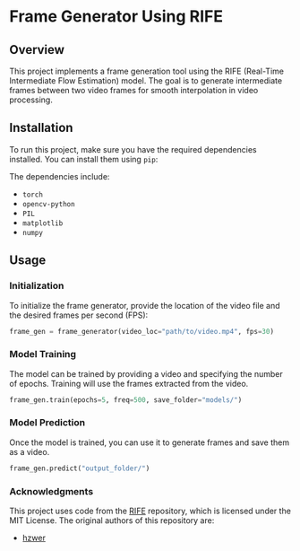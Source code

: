 
# Frame Generator Using RIFE

## Overview

This project implements a frame generation tool using the RIFE (Real-Time Intermediate Flow Estimation) model. The goal is to generate intermediate frames between two video frames for smooth interpolation in video processing.

## Installation

To run this project, make sure you have the required dependencies installed. You can install them using `pip`:

The dependencies include:

- `torch`
- `opencv-python`
- `PIL`
- `matplotlib`
- `numpy`

## Usage

### Initialization

To initialize the frame generator, provide the location of the video file and the desired frames per second (FPS):

```python
frame_gen = frame_generator(video_loc="path/to/video.mp4", fps=30)
```


### Model Training

The model can be trained by providing a video and specifying the number of epochs. Training will use the frames extracted from the video.

```python
frame_gen.train(epochs=5, freq=500, save_folder="models/")
```

### Model Prediction

Once the model is trained, you can use it to generate frames and save them as a video.

```python
frame_gen.predict("output_folder/")
```

### Acknowledgments

This project uses code from the [RIFE](https://github.com/hzwer/ECCV2022-RIFE) repository, which is licensed under the MIT License. The original authors of this repository are:

- [hzwer](https://github.com/hzwer)

